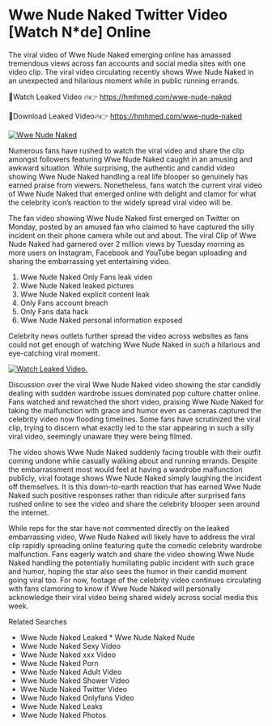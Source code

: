 ﻿# Wwe Nude Naked Twitter Video [Watch N*de] Online

The viral video of ﻿Wwe Nude Naked emerging online has amassed tremendous views across fan accounts and social media sites with one video clip. The viral video circulating recently shows ﻿Wwe Nude Naked in an unexpected and hilarious moment while in public running errands. 

🔴Watch Leaked Video 🔥👉  https://hmhmed.com/wwe-nude-naked 

🔴Download Leaked Video🔥👉  https://hmhmed.com/wwe-nude-naked 

[![Wwe Nude Naked](https://i.imgur.com/dJHk4Zq.gif)](https://hmhmed.com/wwe-nude-naked)

Numerous fans have rushed to watch the viral video and share the clip amongst followers featuring ﻿Wwe Nude Naked caught in an amusing and awkward situation. While surprising, the authentic and candid video showing ﻿Wwe Nude Naked handling a real life blooper so genuinely has earned praise from viewers. Nonetheless, fans watch the current viral video of ﻿Wwe Nude Naked that emerged online with delight and clamor for what the celebrity icon’s reaction to the widely spread viral video will be.

The fan video showing ﻿Wwe Nude Naked first emerged on Twitter on Monday, posted by an amused fan who claimed to have captured the silly incident on their phone camera while out and about. The viral Clip of ﻿Wwe Nude Naked had garnered over 2 million views by Tuesday morning as more users on Instagram, Facebook and YouTube began uploading and sharing the embarrassing yet entertaining video. 

1. ﻿Wwe Nude Naked Only Fans leak video
2. ﻿Wwe Nude Naked leaked pictures
3. ﻿Wwe Nude Naked explicit content leak
4. Only Fans account breach
5. Only Fans data hack
6. ﻿Wwe Nude Naked personal information exposed

Celebrity news outlets further spread the video across websites as fans could not get enough of watching ﻿Wwe Nude Naked in such a hilarious and eye-catching viral moment. 

[![Watch Leaked Video.](https://miro.medium.com/v2/resize:fit:828/format:webp/1*cilzJN44JGOrTw9NJCrNHA.gif "Watch Leaked Video")](https://hmhmed.com/wwe-nude-naked)

Discussion over the viral ﻿Wwe Nude Naked video showing the star candidly dealing with sudden wardrobe issues dominated pop culture chatter online. Fans watched and rewatched the short video, praising ﻿Wwe Nude Naked for taking the malfunction with grace and humor even as cameras captured the celebrity video now flooding timelines. Some fans have scrutinized the viral clip, trying to discern what exactly led to the star appearing in such a silly viral video, seemingly unaware they were being filmed.

The video shows ﻿Wwe Nude Naked suddenly facing trouble with their outfit coming undone while casually walking about and running errands. Despite the embarrassment most would feel at having a wardrobe malfunction publicly, viral footage shows ﻿Wwe Nude Naked simply laughing the incident off themselves. It is this down-to-earth reaction that has earned ﻿Wwe Nude Naked such positive responses rather than ridicule after surprised fans rushed online to see the video and share the celebrity blooper seen around the internet.  

While reps for the star have not commented directly on the leaked embarrassing video, ﻿Wwe Nude Naked will likely have to address the viral clip rapidly spreading online featuring quite the comedic celebrity wardrobe malfunction. Fans eagerly watch and share the video showing ﻿Wwe Nude Naked handling the potentially humiliating public incident with such grace and humor, hoping the star also sees the humor in their candid moment going viral too. For now, footage of the celebrity video continues circulating with fans clamoring to know if ﻿Wwe Nude Naked will personally acknowledge their viral video being shared widely across social media this week.

Related Searches
* ﻿Wwe Nude Naked Leaked
﻿* Wwe Nude Naked Nude
* ﻿Wwe Nude Naked Sexy Video
* ﻿Wwe Nude Naked xxx Video
* ﻿Wwe Nude Naked Porn
* ﻿Wwe Nude Naked Adult Video
* ﻿Wwe Nude Naked Shower Video
* ﻿Wwe Nude Naked Twitter Video
* ﻿Wwe Nude Naked Onlyfans Video
* ﻿Wwe Nude Naked Leaks
* ﻿Wwe Nude Naked Photos